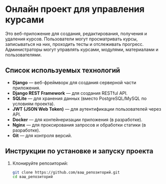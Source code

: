 # Онлайн проект для управления курсами
Это веб-приложение для создания, редактирования, получения и удаления курсов. Пользователи могут просматривать курсы, записываться на них, проходить тесты и отслеживать прогресс. Администраторы могут управлять курсами, модулями, материалами и пользователями.

## Список используемых технологий
- **Django** — веб-фреймворк для создания серверной части приложения.
- **Django REST Framework** — для создания RESTful API.
- **SQLite** — для хранения данных (вместо PostgreSQL/MySQL по условиям проекта).
- **JWT (JSON Web Token)** — для аутентификации пользователей через API.
- **Docker** — для контейнеризации приложения (в разработке).
- **Nginx** — для проксирования запросов и обработки статики (в разработке).
- **Git** — для контроля версий.

## Инструкции по установке и запуску проекта
1. Клонируйте репозиторий:
    ```bash
    git clone https://github.com/ваш_репозиторий.git
    cd ваш_репозиторий